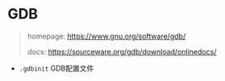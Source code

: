 # GDB

> homepage: https://www.gnu.org/software/gdb/
> 
> docs: https://sourceware.org/gdb/download/onlinedocs/

- `.gdbinit` GDB配置文件
